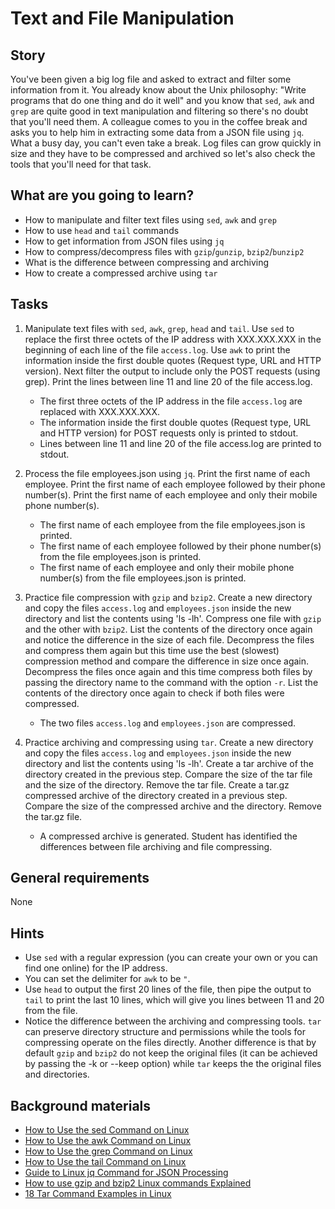 # Text and File Manipulation

## Story

You've been given a big log file and asked to extract and filter some information from it. You already know about the Unix philosophy: "Write programs that do one thing and do it well" and you know that `sed`, `awk` and `grep` are quite good in text manipulation and filtering so there's no doubt that you'll need them.
A colleague comes to you in the coffee break and asks you to help him in extracting some data from a JSON file using `jq`. What a busy day, you can't even take a break.
Log files can grow quickly in size and they have to be compressed and archived so let's also check the tools that you'll need for that task.

## What are you going to learn?

- How to manipulate and filter text files using `sed`, `awk` and `grep`
- How to use `head` and `tail` commands
- How to get information from JSON files using `jq`
- How to compress/decompress files with `gzip`/`gunzip`, `bzip2`/`bunzip2`
- What is the difference between compressing and archiving
- How to create a compressed archive using `tar`

## Tasks

1. Manipulate text files with `sed`, `awk`, `grep`, `head` and `tail`.
Use `sed` to replace the first three octets of the IP address with XXX.XXX.XXX in the beginning of each line of the file `access.log`.
Use `awk` to print the information inside the first double quotes (Request type, URL and HTTP version). Next filter the output to include only the POST requests (using grep).
Print the lines between line 11 and line 20 of the file access.log.
    - The first three octets of the IP address in the file `access.log` are replaced with XXX.XXX.XXX.
    - The information inside the first double quotes (Request type, URL and HTTP version) for POST requests only is printed to stdout.
    - Lines between line 11 and line 20 of the file access.log are printed to stdout.

2. Process the file employees.json using `jq`.
Print the first name of each employee.
Print the first name of each employee followed by their phone number(s).
Print the first name of each employee and only their mobile phone number(s).
    - The first name of each employee from the file employees.json is printed.
    - The first name of each employee followed by their phone number(s) from the file employees.json is printed.
    - The first name of each employee and only their mobile phone number(s) from the file employees.json is printed.

3. Practice file compression with `gzip` and `bzip2`. Create a new directory and copy the files `access.log` and `employees.json` inside the new directory and list the contents using 'ls -lh'. Compress one file with `gzip` and the other with `bzip2`. List the contents of the directory once again and notice the difference in the size of each file. Decompress the files and compress them again but this time use the best (slowest) compression method and compare the difference in size once again. Decompress the files once again and this time compress both files by passing the directory name to the command with the option `-r`. List the contents of the directory once again to check if both files were compressed.
    - The two files `access.log` and `employees.json` are compressed.

4. Practice archiving and compressing using `tar`.
Create a new directory and copy the files `access.log` and `employees.json` inside the new directory and list the contents using 'ls -lh'.
Create a tar archive of the directory created in the previous step. Compare the size of the tar file and the size of the directory. Remove the tar file.
Create a tar.gz compressed archive of the directory created in a previous step. Compare the size of the compressed archive and the directory. Remove the tar.gz file.
    - A compressed archive is generated. Student has identified the differences between file archiving and file compressing.

## General requirements

None

## Hints

- Use `sed` with a regular expression (you can create your own or you can find one online) for the IP address.
- You can set the delimiter for `awk` to be `"`.
- Use `head` to output the first 20 lines of the file, then pipe the output to `tail` to print the last 10 lines, which will give you lines between 11 and 20 from the file.
- Notice the difference between the archiving and compressing tools. `tar` can preserve directory structure and permissions while the tools for compressing operate on the files directly. Another difference is that by default `gzip` and `bzip2` do not keep the original files (it can be achieved by passing the -k or --keep option) while `tar` keeps the the original files and directories. 

## Background materials

- <i class="far fa-exclamation"></i> [How to Use the sed Command on Linux](https://www.howtogeek.com/666395/how-to-use-the-sed-command-on-linux/)
- <i class="far fa-exclamation"></i> [How to Use the awk Command on Linux](https://www.howtogeek.com/562941/how-to-use-the-awk-command-on-linux/)
- <i class="far fa-exclamation"></i> [How to Use the grep Command on Linux](https://www.howtogeek.com/496056/how-to-use-the-grep-command-on-linux/)
- <i class="far fa-exclamation"></i> [How to Use the tail Command on Linux](https://www.howtogeek.com/481766/how-to-use-the-tail-command-on-linux/)
- <i class="far fa-exclamation"></i> [Guide to Linux jq Command for JSON Processing](https://www.baeldung.com/linux/jq-command-json)
- <i class="far fa-exclamation"></i> [How to use gzip and bzip2 Linux commands Explained](https://www.computernetworkingnotes.com/linux-tutorials/how-to-use-gzip-and-bzip2-linux-commands-explained.html)
- <i class="far fa-exclamation"></i> [18 Tar Command Examples in Linux](https://www.tecmint.com/18-tar-command-examples-in-linux/)
